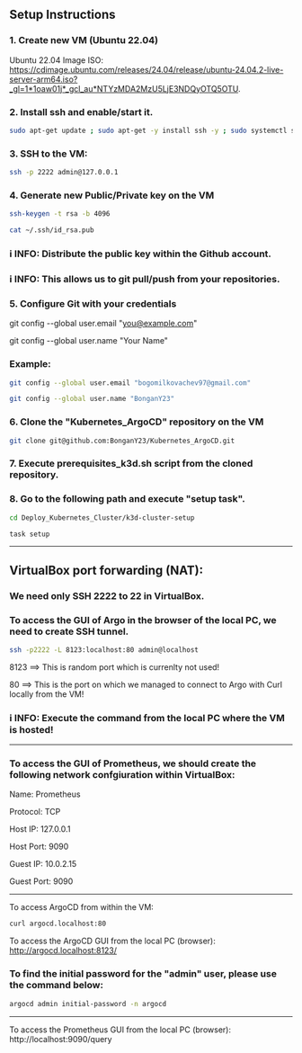 ## Setup Instructions

### 1. Create new VM (Ubuntu 22.04)

Ubuntu 22.04 Image ISO: https://cdimage.ubuntu.com/releases/24.04/release/ubuntu-24.04.2-live-server-arm64.iso?_gl=1*1oaw01j*_gcl_au*NTYzMDA2MzU5LjE3NDQyOTQ5OTU.

### 2. Install ssh and enable/start it.

```bash
sudo apt-get update ; sudo apt-get -y install ssh -y ; sudo systemctl start ssh ; sudo systemctl enable ssh ; sudo systemctl status ssh
```

### 3. SSH to the VM:

```bash
ssh -p 2222 admin@127.0.0.1
```

### 4. Generate new Public/Private key on the VM
```bash
ssh-keygen -t rsa -b 4096
```
```bash
cat ~/.ssh/id_rsa.pub
```

### ℹ️ INFO: Distribute the public key within the Github account.

### ℹ️ INFO: This allows us to git pull/push from your repositories.

### 5. Configure Git with your credentials

git config --global user.email "you@example.com"

git config --global user.name "Your Name"

### Example:

```bash
git config --global user.email "bogomilkovachev97@gmail.com"
```
```bash
git config --global user.name "BonganY23"
```

### 6. Clone the "Kubernetes_ArgoCD" repository on the VM

```bash
git clone git@github.com:BonganY23/Kubernetes_ArgoCD.git
```

### 7. Execute prerequisites_k3d.sh script from the cloned repository.
### 8. Go to the following path and execute "setup task".

```bash
cd Deploy_Kubernetes_Cluster/k3d-cluster-setup
```
```bash
task setup
```
---------------------------------------------------------------------------------------------------------------------------------------------------

## VirtualBox port forwarding (NAT):

### We need only SSH 2222 to 22 in VirtualBox.

### To access the GUI of Argo in the browser of the local PC, we need to create SSH tunnel.

```bash
ssh -p2222 -L 8123:localhost:80 admin@localhost
```

8123 ==> This is random port which is currenlty not used! 

80 ==> This is the port on which we managed to connect to Argo with Curl locally from the VM!

### ℹ️ INFO: Execute the command from the local PC where the VM is hosted!

---------------------------------------------------------------------------------------------------------

### To access the GUI of Prometheus, we should create the following network confgiuration within VirtualBox:

Name: Prometheus

Protocol: TCP

Host IP: 127.0.0.1

Host Port: 9090

Guest IP: 10.0.2.15

Guest Port: 9090

---------------------------------------------------------------------------------------------------------------------------------------------------

To access ArgoCD from within the VM:

```bash
curl argocd.localhost:80
```

To access the ArgoCD GUI from the local PC (browser):
http://argocd.localhost:8123/

### To find the initial password for the "admin" user, please use the command below:
```bash
argocd admin initial-password -n argocd
```

---------------------------------------------------------------------------------------------------------------------------------------------------

To access the Prometheus GUI from the local PC (browser):
http://localhost:9090/query
